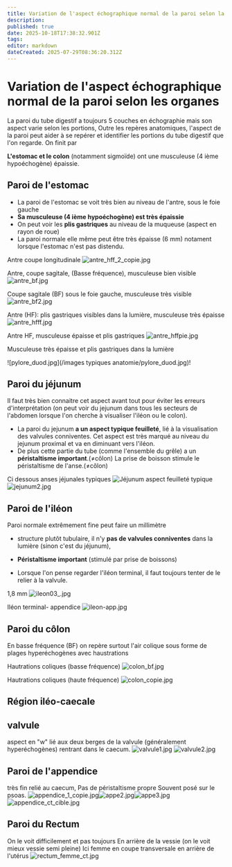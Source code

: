 ```yaml
---
title: Variation de l'aspect échographique normal de la paroi selon la portion du tube digestif
description: 
published: true
date: 2025-10-18T17:38:32.901Z
tags: 
editor: markdown
dateCreated: 2025-07-29T08:36:20.312Z
---
```


# Variation de l'aspect échographique normal de la paroi selon les organes
La paroi du tube digestif a toujours 5 couches en échographie
mais son aspect varie selon les portions, 
Outre les repères anatomiques, l'aspect de la paroi peut aider à se repérer et identifier les portions du tube digestif que l'on regarde.
On finit par 

**L'estomac et le colon** (notamment sigmoïde) ont une musculeuse (4 ième hypoéchogène) épaissie.
## Paroi de l'estomac

- La paroi de l'estomac se voit très bien au niveau de l'antre, sous le foie gauche
- **Sa musculeuse (4 ième hypoéchogène) est très épaissie**
- On peut voir les **plis gastriques** au niveau de la muqueuse (aspect en rayon de roue)
- La paroi normale elle même peut être très épaisse (6 mm) notament lorsque l'estomac n'est pas distendu.


Antre coupe longitudinale 
![antre_hff_2_copie.jpg](/anatomie_typique/antre_hff_2_copie.jpg)

Antre, coupe sagitale, (Basse fréquence), musculeuse bien visible
![antre_bf.jpg](/anatomie_typique/antre_bf.jpg)

Coupe sagitale (BF) sous le foie gauche, musculeuse très visible
![antre_bf2.jpg](/anatomie_typique/antre_bf2.jpg)

Antre (HF): plis gastriques visibles dans la lumière, musculeuse très épaisse
![antre_hfff.jpg](/anatomie_typique/antre_hfff.jpg)

Antre HF, musculeuse épaisse et plis gastriques
![antre_hffpie.jpg](/anatomie_typique/antre_hffpie.jpg)

Musculeuse très épaisse et plis gastriques dans la lumière

![pylore_duod.jpg](/images typiques anatomie/pylore_duod.jpg)!
## Paroi du jéjunum
Il faut très bien connaitre cet aspect avant tout pour éviter les erreurs d'interprétation (on peut voir du jejunum dans tous les secteurs de l'abdomen lorsque l'on cherche à visualiser l'iléon ou le colon).
- La paroi du jejunum **a un aspect typique feuilleté**, lié à la visualisation des valvules conniventes. Cet aspect est très marqué au niveau du jejunum proximal et va en diminuant vers l'iléon.
- De plus cette partie du tube (comme l'ensemble du grêle) a un **péristaltisme important**.(≠côlon)
La prise de boisson stimule le péristaltisme de l'anse.(≠côlon)

Ci dessous anses jéjunales typiques
![Jéjunum aspect feuilleté typique](/anatomie_typique/jejunum1.jpg)
![jejunum2.jpg](/anatomie_typique/jejunum2.jpg)

## Paroi de l'iléon
Paroi normale extrêmement fine peut faire un millimètre

- structure plutôt tubulaire, il n'y **pas de valvules conniventes** dans la lumière (sinon c'est du jéjunum), 

- **Péristaltisme important** (stimulé par prise de boissons)

- Lorsque l'on pense regarder l'iléon terminal, il faut toujours tenter de le relier à la valvule.

1,8 mm
![ileon03_.jpg](/anatomie_typique/ileon03_.jpg)

Iléon terminal- appendice
![ileon-app.jpg](/anatomie_typique/ileon-app.jpg)

## Paroi du côlon
En basse fréquence (BF) on repère surtout l'air colique sous forme de plages hyperéchogènes avec haustrations

Hautrations coliques  (basse fréquence)
![colon_bf.jpg](/anatomie_typique/colon_bf.jpg)

Hautrations coliques (haute fréquence)
![colon_copie.jpg](/anatomie_typique/colon_copie.jpg)
## Région iléo-caecale

## valvule
aspect en "w" lié aux deux berges de la valvule (généralement hyperéchogènes) rentrant dans le caecum.
![valvule1.jpg](/anatomie_typique/valvule1.jpg)
![valvule2.jpg](/anatomie_typique/valvule2.jpg)

## Paroi de l'appendice
très fin relié au caecum, 
Pas de péristaltisme propre
Souvent posé sur le psoas.
![appendice_1_copie.jpg](/anatomie_typique/appendice_1_copie.jpg)![appe2.jpg](/anatomie_typique/appe2.jpg)![appe3.jpg](/anatomie_typique/appe3.jpg)![appendice_ct_cible.jpg](/anatomie_typique/appendice_ct_cible.jpg)
## Paroi du Rectum
On le voit difficilement et pas toujours 
En arrière de la vessie (on le voit mieux vessie semi pleine)
Ici femme en coupe transversale en arrière de l'utérus
![rectum_femme_ct.jpg](/anatomie_typique/rectum_femme_ct.jpg)



